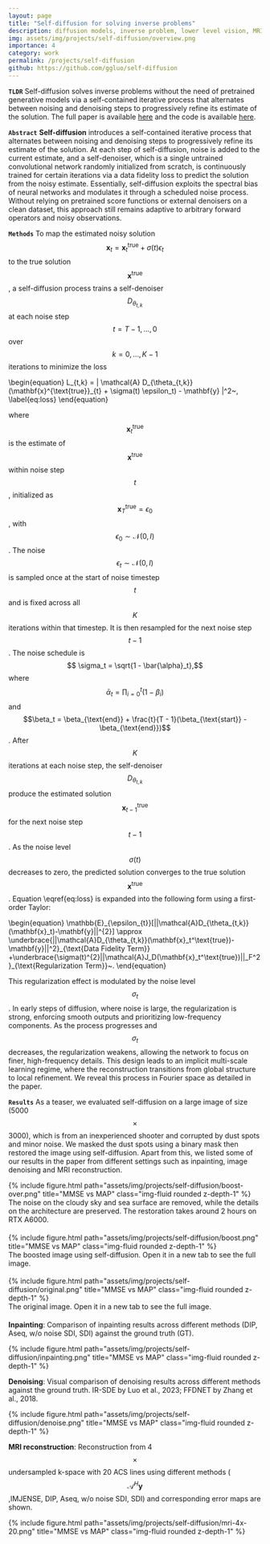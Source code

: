 ```yaml
---
layout: page
title: "Self-diffusion for solving inverse problems"
description: diffusion models, inverse problem, lower level vision, MRI reconstruction
img: assets/img/projects/self-diffusion/overview.png
importance: 4
category: work
permalink: /projects/self-diffusion
github: https://github.com/ggluo/self-diffusion
---
```

**`TLDR`** Self-diffusion solves inverse problems without the need of pretrained generative models via a self-contained iterative process that alternates between noising and denoising steps to progressively refine its estimate of the solution. The full paper is available [here](https://arxiv.org/abs/2510.21417) and the code is available [here](https://github.com/ggluo/self-diffusion).

**`Abstract`** **Self-diffusion** introduces a self-contained iterative process that alternates between noising and denoising steps to progressively refine its estimate of the solution. At each step of self-diffusion, noise is added to the current estimate, and a self-denoiser, which is a single untrained convolutional network randomly initialized from scratch, is continuously trained for certain iterations via a data fidelity loss to predict the solution from the noisy estimate. Essentially, self-diffusion exploits the spectral bias of neural networks and modulates it through a scheduled noise process. Without relying on pretrained score functions or external denoisers on a clean dataset, this approach still remains adaptive to arbitrary forward operators and noisy observations.

**`Methods`** To map the estimated noisy solution $$\mathbf{x}_t=\mathbf{x}^{\text{true}}_{t} + \sigma(t) \epsilon_t$$ to the true solution $$\mathbf{x}^{\text{true}}$$, a self-diffusion process trains a self-denoiser $$D_{\theta_{t,k}}$$ at each noise step $$t = T-1, \ldots, 0$$ over $$k = 0, \ldots, K-1$$ iterations to minimize the loss

\begin{equation}
    L_{t,k} = \| \mathcal{A} D_{\theta_{t,k}}(\mathbf{x}^{\text{true}}_{t} + \sigma(t) \epsilon_t) - \mathbf{y} \|^2~,
    \label{eq:loss}
\end{equation}

where $$\mathbf{x}^{\text{true}}_{t}$$ is the estimate of $$\mathbf{x}^{\text{true}}$$ within noise step $$t$$, initialized as $$\mathbf{x}^{\text{true}}_{T} = \epsilon_0 $$, with $$\epsilon_0 \sim \mathcal{N}(0, I)$$. The noise $$\epsilon_t \sim \mathcal{N}(0, I)$$ is sampled once at the start of noise timestep $$ t $$ and is fixed across all $$ K $$ iterations within that timestep. It is then resampled for the next noise step $$ t-1 $$. The noise schedule is $$ \sigma_t = \sqrt{1 - \bar{\alpha}_t},$$ where $$\bar{\alpha}_t = \mathop{\textstyle\prod}\nolimits_{i=0}^t (1 - \beta_i)$$ and $$\beta_t = \beta_{\text{end}} + \frac{t}{T - 1}(\beta_{\text{start}} - \beta_{\text{end}})$$.
After $$ K $$ iterations at each noise step, the self-denoiser $$ D_{\theta_{t,k}} $$ produce the estimated solution $$ \mathbf{x}^{\text{true}}_{t-1} $$ for the next noise step $$ t-1 $$.
As the noise level $$\sigma(t)$$ decreases to zero, the predicted solution converges to the true solution $$ \mathbf{x}^{\text{true}}$$. Equation \eqref{eq:loss} is expanded into the following form using a first-order Taylor:

\begin{equation}
 \mathbb{E}_{\epsilon\_{t}}[||\mathcal{A}D\_{\theta\_{t,k}}(\mathbf{x}_t)-\mathbf{y}||^{2}] \approx \underbrace{||\mathcal{A}D\_{\theta\_{t,k}}(\mathbf{x}\_t^\text{true})-\mathbf{y}||^2}\_{\text{Data Fidelity Term}} +\underbrace{\sigma(t)^{2}||\mathcal{A}J_D(\mathbf{x}_t^\text{true})||_F^2}\_{\text{Regularization Term}}~.
\end{equation}

This regularization effect is modulated by the noise level $$\sigma_t$$. In early steps of diffusion, where noise is large, the regularization is strong, enforcing smooth outputs and prioritizing low-frequency components. As the process progresses and $$\sigma_t$$ decreases, the regularization weakens, allowing the network to focus on finer, high-frequency details. This design leads to an implicit multi-scale learning regime, where the reconstruction transitions from global structure to local refinement. We reveal this process in Fourier space as detailed in the paper.

**`Results`** As a teaser, we evaluated self-diffusion on a large image of size (5000$$\times$$3000), which is from an inexperienced shooter and corrupted by dust spots and minor noise. We masked the dust spots using a binary mask then restored the image using self-diffusion. Apart from this, we listed some of our results in the paper from different settings such as inpainting, image denoising and MRI reconstruction.

<div class="col-sm mt-3 mt-md-0">
{% include figure.html path="assets/img/projects/self-diffusion/boost-over.png" title="MMSE vs MAP" class="img-fluid rounded z-depth-1" %}
<div class="caption_post" style="margin-bottom: 1.15rem">
The noise on the cloudy sky and sea surface are removed, while the details on the architecture are preserved. The restoration takes around 2 hours on RTX A6000.
</div>
</div>

<div class="col-sm mt-3 mt-md-0">
{% include figure.html path="assets/img/projects/self-diffusion/boost.png" title="MMSE vs MAP" class="img-fluid rounded z-depth-1" %}
<div class="caption_post" style="margin-bottom: 1.15rem">
The boosted image using self-diffusion. Open it in a new tab to see the full image.
</div>
</div>

<div class="col-sm mt-3 mt-md-0">
{% include figure.html path="assets/img/projects/self-diffusion/original.png" title="MMSE vs MAP" class="img-fluid rounded z-depth-1" %}
<div class="caption_post" style="margin-bottom: 1.15rem">
The original image. Open it in a new tab to see the full image.
</div>
</div>

**Inpainting**:
Comparison of inpainting results across different methods (DIP, Aseq, w/o noise SDI, SDI) against the ground truth (GT).
<div class="col-sm mt-3 mt-md-0">
{% include figure.html path="assets/img/projects/self-diffusion/inpainting.png" title="MMSE vs MAP" class="img-fluid rounded z-depth-1" %}
</div>

**Denoising**:
Visual comparison of denoising results across different methods against the ground truth. IR-SDE by Luo et al., 2023; FFDNET by Zhang et al., 2018.
<div class="col-sm mt-3 mt-md-0">
{% include figure.html path="assets/img/projects/self-diffusion/denoise.png" title="MMSE vs MAP" class="img-fluid rounded z-depth-1" %}
</div>

**MRI reconstruction**: Reconstruction from 4$$\times$$ undersampled k-space with 20 ACS lines using different methods ($$\mathcal{A}^H\mathbf{y}$$,IMJENSE, DIP, Aseq, w/o noise SDI, SDI) and corresponding error maps are shown.

<div class="col-sm mt-3 mt-md-0">
{% include figure.html path="assets/img/projects/self-diffusion/mri-4x-20.png" title="MMSE vs MAP" class="img-fluid rounded z-depth-1" %}
</div>
